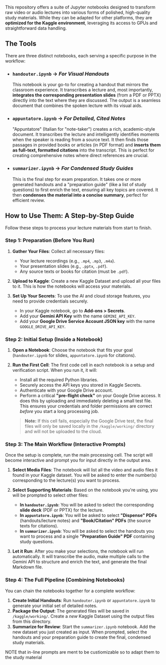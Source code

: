 This repository offers a suite of Jupyter notebooks designed to transform raw video or audio lectures into various forms of polished, high-quality study materials. While they can be adapted for other platforms, they are **optimized for the Kaggle environment**, leveraging its access to GPUs and straightforward data handling.

## The Tools

There are three distinct notebooks, each serving a specific purpose in the workflow:

-   ### `handouter.ipynb` → *For Visual Handouts*
    This notebook is your go-to for creating a handout that mirrors the classroom experience. It transcribes a lecture and, most importantly, **integrates the corresponding presentation slides** (from a PDF or PPTX) directly into the text where they are discussed. The output is a seamless document that combines the spoken lecture with its visual aids.

-   ### `appuntatore.ipynb` → *For Detailed, Cited Notes*
    "Appuntatore" (Italian for "note-taker") creates a rich, academic-style document. It transcribes the lecture and intelligently identifies moments when the speaker is reading from a source text. It then finds those passages in provided books or articles (in PDF format) and **inserts them as full-text, formatted citations** into the transcript. This is perfect for creating comprehensive notes where direct references are crucial.

-   ### `summarizer.ipynb` → *For Condensed Study Guides*
    This is the final step for exam preparation. It takes one or more generated handouts and a "preparation guide" (like a list of study questions) to first enrich the text, ensuring all key topics are covered. It then **condenses the material into a concise summary**, perfect for efficient review.

## How to Use Them: A Step-by-Step Guide

Follow these steps to process your lecture materials from start to finish.

### Step 1: Preparation (Before You Run)

1.  **Gather Your Files**: Collect all necessary files:
    *   Your lecture recordings (e.g., `.mp4`, `.mp3`, `.m4a`).
    *   Your presentation slides (e.g., `.pptx`, `.pdf`).
    *   Any source texts or books for citation (must be `.pdf`).

2.  **Upload to Kaggle**: Create a new Kaggle Dataset and upload all your files to it. This is how the notebooks will access your materials.

3.  **Set Up Your Secrets**: To use the AI and cloud storage features, you need to provide credentials securely.
    *   In your Kaggle notebook, go to **Add-ons > Secrets**.
    *   Add your **Gemini API Key** with the name `GEMINI_API_KEY`.
    *   Add your **Google Drive Service Account JSON key** with the name `GOOGLE_DRIVE_API_KEY`.

### Step 2: Initial Setup (Inside a Notebook)

1.  **Open a Notebook**: Choose the notebook that fits your goal (`handouter.ipynb` for slides, `appuntatore.ipynb` for citations).

2.  **Run the First Cell**: The first code cell in each notebook is a setup and verification script. When you run it, it will:
    *   Install all the required Python libraries.
    *   Securely access the API keys you stored in Kaggle Secrets.
    *   Authenticate with your Google Drive account.
    *   Perform a critical **"pre-flight check"** on your Google Drive access. It does this by uploading and immediately deleting a small test file. This ensures your credentials and folder permissions are correct *before* you start a long processing job.

    > **Note:** If this cell fails, especially the Google Drive test, the final files will only be saved locally in the `/kaggle/working/` directory and will not be uploaded to the cloud.

### Step 3: The Main Workflow (Interactive Prompts)

Once the setup is complete, run the main processing cell. The script will become interactive and prompt you for input directly in the output area.

1.  **Select Media Files**: The notebook will list all the video and audio files it found in your Kaggle dataset. You will be asked to enter the number(s) corresponding to the lecture(s) you want to process.

2.  **Select Supporting Materials**: Based on the notebook you're using, you will be prompted to select other files:
    *   **In `handouter.ipynb`**: You will be asked to select the corresponding **slide deck** (PDF or PPTX) for the lecture.
    *   **In `appuntatore.ipynb`**: You will be asked to select **"Dispense" PDFs** (handouts/lecture notes) and **"Book/Citation" PDFs** (the source texts for citations).
    *   **In `summarizer.ipynb`**: You will be asked to select the handouts you want to process and a single **"Preparation Guide" PDF** containing study questions.

3.  **Let it Run**: After you make your selections, the notebook will run automatically. It will transcribe the audio, make multiple calls to the Gemini API to structure and enrich the text, and generate the final Markdown file.

### Step 4: The Full Pipeline (Combining Notebooks)

You can chain the notebooks together for a complete workflow:

1.  **Create Initial Handouts**: Run `handouter.ipynb` or `appuntatore.ipynb` to generate your initial set of detailed notes.
2.  **Package the Output**: The generated files will be saved in `/kaggle/working/`. Create a *new* Kaggle Dataset using the output files from this directory.
3.  **Summarize for Review**: Start the `summarizer.ipynb` notebook. Add the new dataset you just created as input. When prompted, select the handouts and your preparation guide to create the final, condensed study materials.

NOTE that in-line prompts are ment to be custiomizable so to adapt them to the study material
